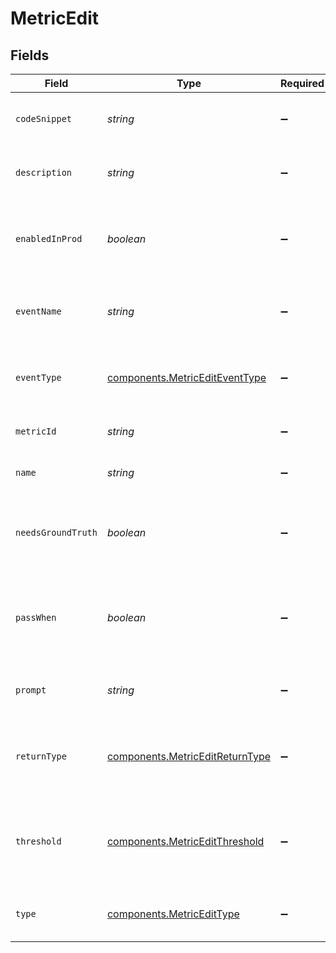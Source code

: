 # MetricEdit


## Fields

| Field                                                                              | Type                                                                               | Required                                                                           | Description                                                                        |
| ---------------------------------------------------------------------------------- | ---------------------------------------------------------------------------------- | ---------------------------------------------------------------------------------- | ---------------------------------------------------------------------------------- |
| `codeSnippet`                                                                      | *string*                                                                           | :heavy_minus_sign:                                                                 | Updated code block for the metric                                                  |
| `description`                                                                      | *string*                                                                           | :heavy_minus_sign:                                                                 | Short description of what the metric does                                          |
| `enabledInProd`                                                                    | *boolean*                                                                          | :heavy_minus_sign:                                                                 | Whether to compute on all production events automatically                          |
| `eventName`                                                                        | *string*                                                                           | :heavy_minus_sign:                                                                 | Name of event that the metric is set to be computed on                             |
| `eventType`                                                                        | [components.MetricEditEventType](../../models/components/metricediteventtype.md)   | :heavy_minus_sign:                                                                 | Type of event that the metric is set to be computed on                             |
| `metricId`                                                                         | *string*                                                                           | :heavy_minus_sign:                                                                 | Unique identifier of the metric                                                    |
| `name`                                                                             | *string*                                                                           | :heavy_minus_sign:                                                                 | Updated name of the metric                                                         |
| `needsGroundTruth`                                                                 | *boolean*                                                                          | :heavy_minus_sign:                                                                 | Whether a ground truth (on metadata) is required to compute it                     |
| `passWhen`                                                                         | *boolean*                                                                          | :heavy_minus_sign:                                                                 | Threshold for boolean metrics to decide passing or failing in tests                |
| `prompt`                                                                           | *string*                                                                           | :heavy_minus_sign:                                                                 | Updated Evaluator prompt for the metric                                            |
| `returnType`                                                                       | [components.MetricEditReturnType](../../models/components/metriceditreturntype.md) | :heavy_minus_sign:                                                                 | The data type of the metric value - "boolean", "float", "string"                   |
| `threshold`                                                                        | [components.MetricEditThreshold](../../models/components/metriceditthreshold.md)   | :heavy_minus_sign:                                                                 | Threshold for numeric metrics to decide passing or failing in tests                |
| `type`                                                                             | [components.MetricEditType](../../models/components/metricedittype.md)             | :heavy_minus_sign:                                                                 | Type of the metric - "custom" or "model"                                           |
